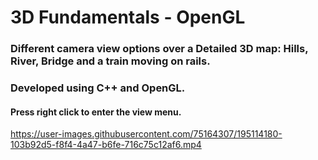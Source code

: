 # 3D Fundamentals - OpenGL
### Different camera view options over a Detailed 3D map: Hills, River, Bridge and a train moving on rails.
### Developed using C++ and OpenGL.
#### Press right click to enter the view menu.

https://user-images.githubusercontent.com/75164307/195114180-103b92d5-f8f4-4a47-b6fe-716c75c12af6.mp4
